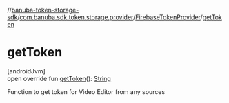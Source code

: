 //[banuba-token-storage-sdk](../../../index.md)/[com.banuba.sdk.token.storage.provider](../index.md)/[FirebaseTokenProvider](index.md)/[getToken](get-token.md)

# getToken

[androidJvm]\
open override fun [getToken](get-token.md)(): [String](https://kotlinlang.org/api/latest/jvm/stdlib/kotlin/-string/index.html)

Function to get token for Video Editor from any sources
